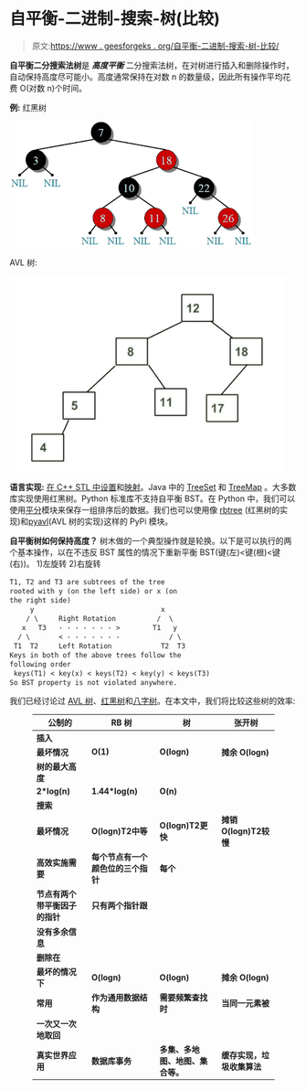 # 自平衡-二进制-搜索-树(比较)

> 原文:[https://www . geesforgeks . org/自平衡-二进制-搜索-树-比较/](https://www.geeksforgeeks.org/self-balancing-binary-search-trees-comparisons/)

**自平衡二分搜索法树**是 ***高度平衡*** 二分搜索法树，在对树进行插入和删除操作时，自动保持高度尽可能小。高度通常保持在对数 n 的数量级，因此所有操作平均花费 O(对数 n)个时间。

**例:**
红黑树

![Red Black Tree](img/c7f0376aba91d7d4c88da1179f9d1da8.png)

AVL 树:

![](img/91e12578c30fe537b93f04e4aa19d1c7.png)

**语言实现:** [在 C++ STL 中设置](https://www.geeksforgeeks.org/set-in-cpp-stl/)和[映射](https://www.geeksforgeeks.org/map-associative-containers-the-c-standard-template-library-stl/)。Java 中的 [TreeSet](https://www.geeksforgeeks.org/treeset-in-java-with-examples/) 和 [TreeMap](https://www.geeksforgeeks.org/treemap-in-java/) 。大多数库实现使用红黑树。Python 标准库不支持自平衡 BST。在 Python 中，我们可以使用[平分](https://www.geeksforgeeks.org/bisect-algorithm-functions-in-python/)模块来保存一组排序后的数据。我们也可以使用像 [rbtree](https://pypi.org/project/rbtree/) (红黑树的实现)和[pyavl](https://pypi.org/project/pyavl/)(AVL 树的实现)这样的 PyPi 模块。

**自平衡树如何保持高度？**
树木做的一个典型操作就是轮换。以下是可以执行的两个基本操作，以在不违反 BST 属性的情况下重新平衡 BST(键(左)<键(根)<键(右))。
1)左旋转
2)右旋转

```
T1, T2 and T3 are subtrees of the tree 
rooted with y (on the left side) or x (on 
the right side)           
     y                               x
    / \     Right Rotation          /  \
   x   T3   - - - - - - - >        T1   y 
  / \       < - - - - - - -            / \
 T1  T2     Left Rotation            T2  T3
Keys in both of the above trees follow the 
following order 
 keys(T1) < key(x) < keys(T2) < key(y) < keys(T3)
So BST property is not violated anywhere.
```

我们已经讨论过 [AVL 树](https://www.geeksforgeeks.org/avl-tree-set-1-insertion/)、[红黑树](https://www.geeksforgeeks.org/red-black-tree-set-1-introduction-2/)和[八字树](https://www.geeksforgeeks.org/splay-tree-set-2-insert-delete/)。在本文中，我们将比较这些树的效率:

<figure class="table">

| 公制的 | RB 树 | 树 | 张开树 |
| --- | --- | --- | --- |
| **插入**
**最坏情况** | **O(1)** | **O(logn)** | **摊余 O(logn)** |
| **树的最大高度**
 | **2*log(n)** | **1.44*log(n)** | **O(n)** |
| **搜索**
**最坏情况** | **O(logn)**T2**中等** | **O(logn)**T2**更快** | **摊销 O(logn)**T2**较慢** |
| **高效实施需要** | **每个节点有一个颜色位的三个指针** | **每个**
**节点有两个带平衡因子的指针** | **只有两个指针跟**
**没有多余信息** |
| **删除在**
**最坏的情况下** | **O(logn)** | **O(logn)** | **摊余 O(logn)** |
| **常用** | **作为通用数据结构** | **需要频繁查找时** | **当同一元素被**
**一次又一次地取回** |
| **真实世界应用** | **数据库事务** | **多集、多地图、地图、集合等。** | **缓存实现，垃圾收集算法** |

</figure>